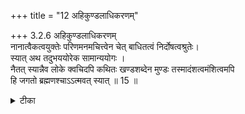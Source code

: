 +++
title = "12 अहिकुण्डलाधिकरणम्"

+++
3.2.6 अहिकुण्डलाधिकरणम्  
नानात्वैकत्वयुक्तेः परिणमनमचित्त्वेन चेत् बाधितत्वं निर्दोषत्वश्रुतेः।  
स्यात् अथ तदुभययोरेक सामान्ययोगः ।  
नैतत् स्यान्नैव लोके क्वचिदपि कथितः खण्डशब्देन मुण्डः तस्मादंशत्वमंशित्वमपि  
हि जगतो ब्रह्मणश्चाऽऽत्मवत् स्यात् ॥ 15 ॥

<details><summary>टीका</summary>

3.2.6 अहिकुण्डलाधिकरणम् The prima facie view is : The relation between Brahman and the world may be viewed as one of difference and non - difference (as between a serpent and its coils). If it is held that such a view would result in Brahman undergoing a change and thereby the texts that declare छन्गेलेस्सूएस्स् in Brahman will be contradicted, then it may be held that the relation between Brahman and the world is similar to the one that exists between light and its substratum, which although different are non - different as fire. This view does not hold good : it is because never indeed in ordinary experience is a hornless entity referred to as one with broken horns. [Hence Brahman can not thus be viewed as different and non - different at once from the world.] nust as there is the relation of part and the whole between the soul and Brahman, in the same way the world is an attribute of Brahman and so a part of Brahman.
</details>

